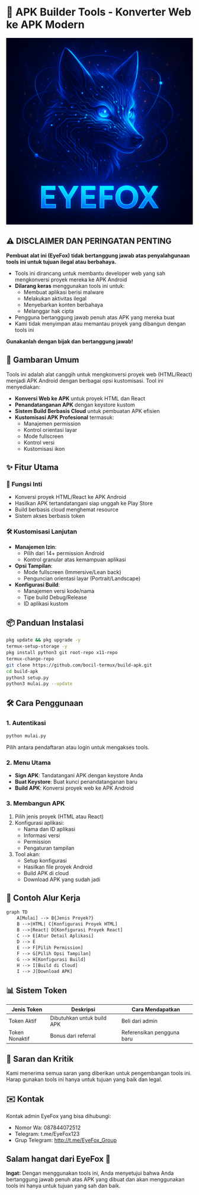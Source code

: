 # 🚀 APK Builder Tools - Konverter Web ke APK Modern

![Banner Proyek](https://raw.githubusercontent.com/bocil-termux/Buat_Sandi/refs/heads/main/file_000000005500622f977c3f8804e1b073.png)

## ⚠️ DISCLAIMER DAN PERINGATAN PENTING

**Pembuat alat ini (EyeFox) tidak bertanggung jawab atas penyalahgunaan tools ini untuk tujuan ilegal atau berbahaya.** 

- Tools ini dirancang untuk membantu developer web yang sah mengkonversi proyek mereka ke APK Android
- **Dilarang keras** menggunakan tools ini untuk:
  - Membuat aplikasi berisi malware
  - Melakukan aktivitas ilegal
  - Menyebarkan konten berbahaya
  - Melanggar hak cipta
- Pengguna bertanggung jawab penuh atas APK yang mereka buat
- Kami tidak menyimpan atau memantau proyek yang dibangun dengan tools ini

**Gunakanlah dengan bijak dan bertanggung jawab!**

## 📌 Gambaran Umum

Tools ini adalah alat canggih untuk mengkonversi proyek web (HTML/React) menjadi APK Android dengan berbagai opsi kustomisasi. Tool ini menyediakan:

- **Konversi Web ke APK** untuk proyek HTML dan React
- **Penandatanganan APK** dengan keystore kustom
- **Sistem Build Berbasis Cloud** untuk pembuatan APK efisien
- **Kustomisasi APK Profesional** termasuk:
  - Manajemen permission
  - Kontrol orientasi layar
  - Mode fullscreen
  - Kontrol versi
  - Kustomisasi ikon

## ✨ Fitur Utama

### 🔧 Fungsi Inti
- Konversi proyek HTML/React ke APK Android
- Hasilkan APK tertandatangani siap unggah ke Play Store
- Build berbasis cloud menghemat resource
- Sistem akses berbasis token

### 🛠️ Kustomisasi Lanjutan
- **Manajemen Izin**:
  - Pilih dari 14+ permission Android
  - Kontrol granular atas kemampuan aplikasi
- **Opsi Tampilan**:
  - Mode fullscreen (Immersive/Lean back)
  - Penguncian orientasi layar (Portrait/Landscape)
- **Konfigurasi Build**:
  - Manajemen versi kode/nama
  - Tipe build Debug/Release
  - ID aplikasi kustom

## 📦 Panduan Instalasi

```bash
pkg update && pkg upgrade -y
termux-setup-storage -y
pkg install python3 git root-repo x11-repo
termux-change-repo
git clone https://github.com/bocil-termux/build-apk.git
cd build-apk
python3 setup.py
python3 mulai.py --update 
```

## 🛠️ Cara Penggunaan

### 1. Autentikasi
```bash
python mulai.py
```
Pilih antara pendaftaran atau login untuk mengakses tools.

### 2. Menu Utama
- **Sign APK**: Tandatangani APK dengan keystore Anda
- **Buat Keystore**: Buat kunci penandatanganan baru
- **Build APK**: Konversi proyek web ke APK Android

### 3. Membangun APK
1. Pilih jenis proyek (HTML atau React)
2. Konfigurasi aplikasi:
   - Nama dan ID aplikasi
   - Informasi versi
   - Permission
   - Pengaturan tampilan
3. Tool akan:
   - Setup konfigurasi
   - Hasilkan file proyek Android
   - Build APK di cloud
   - Download APK yang sudah jadi

## 🌟 Contoh Alur Kerja

```mermaid
graph TD
    A[Mulai] --> B{Jenis Proyek?}
    B -->|HTML| C[Konfigurasi Proyek HTML]
    B -->|React| D[Konfigurasi Proyek React]
    C --> E[Atur Detail Aplikasi]
    D --> E
    E --> F[Pilih Permission]
    F --> G[Pilih Opsi Tampilan]
    G --> H[Konfigurasi Build]
    H --> I[Build di Cloud]
    I --> J[Download APK]
```

## 📊 Sistem Token

| Jenis Token  | Deskripsi                          | Cara Mendapatkan       |
|--------------|------------------------------------|------------------------|
| Token Aktif  | Dibutuhkan untuk build APK         | Beli dari admin        |
| Token Nonaktif| Bonus dari referral               | Referensikan pengguna baru |

## 🤝 Saran dan Kritik

Kami menerima semua saran yang diberikan untuk pengembangan tools ini. Harap gunakan tools ini hanya untuk tujuan yang baik dan legal.

## ✉️ Kontak

Kontak admin EyeFox yang bisa dihubungi:
- Nomor Wa: 087844072512
- Telegram: t.me/EyeFox123
- Grup Telegram: http://t.me/EyeFox_Group

## Salam hangat dari EyeFox 🦊

**Ingat:** Dengan menggunakan tools ini, Anda menyetujui bahwa Anda bertanggung jawab penuh atas APK yang dibuat dan akan menggunakan tools ini hanya untuk tujuan yang sah dan baik.
